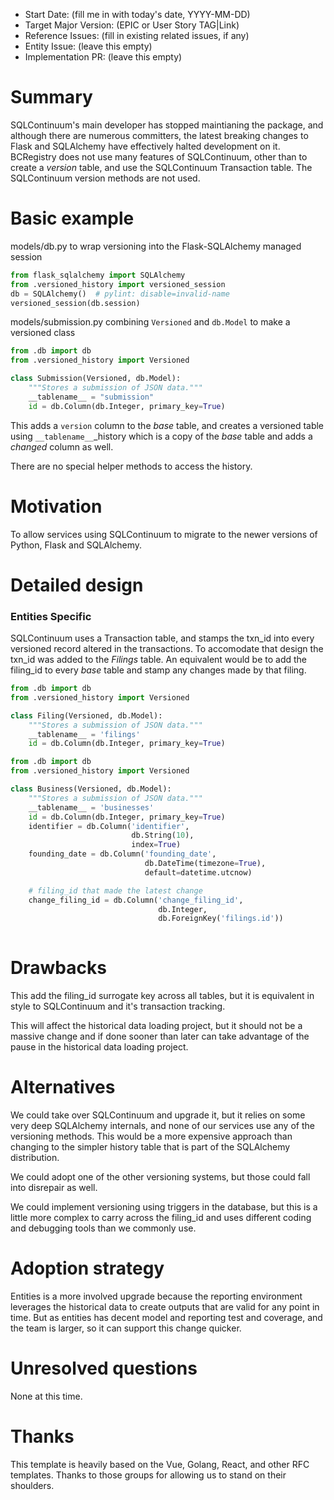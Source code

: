 - Start Date: (fill me in with today's date, YYYY-MM-DD)
- Target Major Version: (EPIC or User Story TAG|Link)
- Reference Issues: (fill in existing related issues, if any)
- Entity Issue: (leave this empty)
- Implementation PR: (leave this empty)

# Summary

SQLContinuum's main developer has stopped maintianing the package, and although there are numerous committers, the latest breaking changes to Flask and SQLAlchemy have effectively halted development on it.
BCRegistry does not use many features of SQLContinuum, other than to create a _version_ table, and use the SQLContinuum Transaction table. The SQLContinuum version methods are not used.

# Basic example

models/db.py to wrap versioning into the Flask-SQLAlchemy managed session
```python
from flask_sqlalchemy import SQLAlchemy
from .versioned_history import versioned_session
db = SQLAlchemy()  # pylint: disable=invalid-name
versioned_session(db.session)
```

models/submission.py  combining `Versioned` and `db.Model` to make a versioned class
```python
from .db import db
from .versioned_history import Versioned

class Submission(Versioned, db.Model):
    """Stores a submission of JSON data."""
    __tablename__ = "submission"
    id = db.Column(db.Integer, primary_key=True)
```

This adds a `version` column to the _base_ table, and creates a versioned table using `__tablename__`\_history which is a copy of the _base_ table and adds a _changed_ column as well.

There are no special helper methods to access the history.


# Motivation

To allow services using SQLContinuum to migrate to the newer versions of Python, Flask and SQLAlchemy.

# Detailed design

### Entities Specific
SQLContinuum uses a Transaction table, and stamps the txn_id into every versioned record altered in the transactions. To accomodate that design the txn_id was added to the _Filings_ table.
An equivalent would be to add the filing_id to every _base_ table and stamp any changes made by that filing.

```python
from .db import db
from .versioned_history import Versioned

class Filing(Versioned, db.Model):
    """Stores a submission of JSON data."""
    __tablename__ = 'filings'
    id = db.Column(db.Integer, primary_key=True)
```

```python
from .db import db
from .versioned_history import Versioned

class Business(Versioned, db.Model):
    """Stores a submission of JSON data."""
    __tablename__ = 'businesses'
    id = db.Column(db.Integer, primary_key=True)
    identifier = db.Column('identifier',
                           db.String(10),
                           index=True)
    founding_date = db.Column('founding_date',
                              db.DateTime(timezone=True),
                              default=datetime.utcnow)

    # filing_id that made the latest change
    change_filing_id = db.Column('change_filing_id',
                                 db.Integer,
                                 db.ForeignKey('filings.id'))
    
```


# Drawbacks

This add the filing_id surrogate key across all tables, but it is equivalent in style to SQLContinuum and it's transaction tracking.

This will affect the historical data loading project, but it should not be a massive change and if done sooner than later can take advantage of the pause in the historical data loading project.

# Alternatives

We could take over SQLContinuum and upgrade it, but it relies on some very deep SQLAlchemy internals, and none of our services use any of the versioning methods.  This would be a more expensive approach than changing to the simpler history table that is part of the SQLAlchemy distribution.

We could adopt one of the other versioning systems, but those could fall into disrepair as well.

We could implement versioning using triggers in the database, but this is a little more complex to carry across the filing_id and uses different coding and debugging tools than we commonly use.

# Adoption strategy

Entities is a more involved upgrade because the reporting environment leverages the historical data to create outputs that are valid for any point in time. But as entities has decent model and reporting test and coverage, and the team is larger, so it can support this change quicker.

# Unresolved questions

None at this time.

# Thanks

This template is heavily based on the Vue, Golang, React, and other RFC templates. Thanks to those groups for allowing us to stand on their shoulders.
